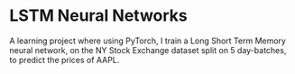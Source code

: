 # LSTM Neural Networks
A learning project where using PyTorch, I train a Long Short Term Memory neural network, on the NY Stock Exchange dataset split on 5 day-batches, to predict the prices of AAPL.

